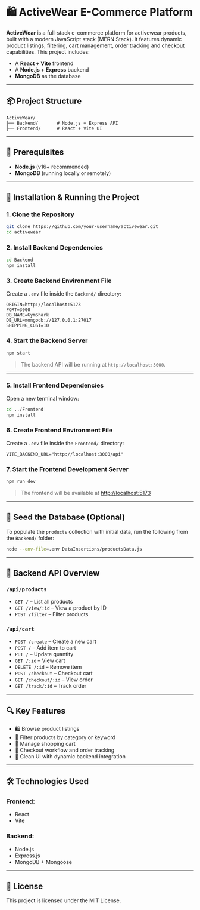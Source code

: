 
# 🛍️ ActiveWear E-Commerce Platform

**ActiveWear** is a full-stack e-commerce platform for activewear products, built with a modern JavaScript stack (MERN Stack). It features dynamic product listings, filtering, cart management, order tracking and checkout capabilities. This project includes:

- A **React + Vite** frontend
- A **Node.js + Express** backend
- **MongoDB** as the database

---

## 📦 Project Structure

```
ActiveWear/
├── Backend/       # Node.js + Express API
├── Frontend/      # React + Vite UI
```

---

## 🧩 Prerequisites

- **Node.js** (v16+ recommended)
- **MongoDB** (running locally or remotely)

---

## 🚀 Installation & Running the Project

### 1. Clone the Repository

```bash
git clone https://github.com/your-username/activewear.git
cd activewear
```

### 2. Install Backend Dependencies

```bash
cd Backend
npm install
```

### 3. Create Backend Environment File

Create a `.env` file inside the `Backend/` directory:

```env
ORIGIN=http://localhost:5173
PORT=3000
DB_NAME=GymShark
DB_URL=mongodb://127.0.0.1:27017
SHIPPING_COST=10
```

### 4. Start the Backend Server

```bash
npm start
```

> The backend API will be running at `http://localhost:3000`.

---

### 5. Install Frontend Dependencies

Open a new terminal window:

```bash
cd ../Frontend
npm install
```

### 6. Create Frontend Environment File

Create a `.env` file inside the `Frontend/` directory:

```env
VITE_BACKEND_URL="http://localhost:3000/api"
```

### 7. Start the Frontend Development Server

```bash
npm run dev
```

> The frontend will be available at [http://localhost:5173](http://localhost:5173)

---

## 🌱 Seed the Database (Optional)

To populate the `products` collection with initial data, run the following from the `Backend/` folder:

```bash
node --env-file=.env DataInsertions/productsData.js
```

---

## 🔗 Backend API Overview

### `/api/products`
- `GET /` – List all products
- `GET /view/:id` – View a product by ID
- `POST /filter` – Filter products

### `/api/cart`
- `POST /create` – Create a new cart
- `POST /` – Add item to cart
- `PUT /` – Update quantity
- `GET /:id` – View cart
- `DELETE /:id` – Remove item
- `POST /checkout` – Checkout cart
- `GET /checkout/:id` – View order
- `GET /track/:id` – Track order

---

## 🔍 Key Features

- 🛍️ Browse product listings
- 🎯 Filter products by category or keyword
- 🛒 Manage shopping cart
- 🧾 Checkout workflow and order tracking
- 💬 Clean UI with dynamic backend integration

---

## 🛠️ Technologies Used

### Frontend:
- React
- Vite

### Backend:
- Node.js
- Express.js
- MongoDB + Mongoose

---

## 📄 License

This project is licensed under the MIT License.
